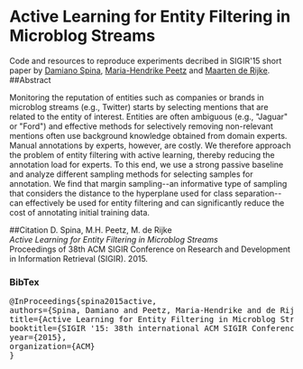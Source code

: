 # Active Learning for Entity Filtering in Microblog Streams
Code and resources to reproduce experiments decribed in SIGIR'15 short paper by [Damiano Spina](http://damianospina.com), [Maria-Hendrike Peetz](http://peetz-intelligence.com/) and [Maarten de Rijke](https://staff.fnwi.uva.nl/m.derijke/).
##Abstract

Monitoring the reputation of entities such as companies or brands in microblog streams (e.g., Twitter) starts by selecting mentions that are related to the entity of interest. Entities are often ambiguous (e.g., "Jaguar" or "Ford") and effective methods for selectively removing non-relevant mentions often use background knowledge obtained from domain experts. Manual annotations by experts, however, are costly. We therefore approach the problem of entity filtering with active learning, thereby reducing the annotation load for experts. To this end, we use a strong passive baseline and analyze different sampling methods for selecting samples for annotation. We find that margin sampling--an informative type of sampling that considers the distance to the hyperplane used for class separation--can effectively be used for entity filtering and can significantly reduce the cost of annotating initial training data.

##Citation
D. Spina, M.H. Peetz, M. de Rijke  
*Active Learning for Entity Filtering in Microblog Streams*  
Proceedings of 38th ACM SIGIR Conference on Research and Development in Information Retrieval (SIGIR). 2015.  

### BibTex
<pre>
@InProceedings{spina2015active,
authors={Spina, Damiano and Peetz, Maria-Hendrike and de Rijke, Maarten},
title={Active Learning for Entity Filtering in Microblog Streams},
booktitle={SIGIR '15: 38th international ACM SIGIR Conference on Research and Development in Information Retrieval},
year={2015},
organization={ACM} 
}
</pre>
